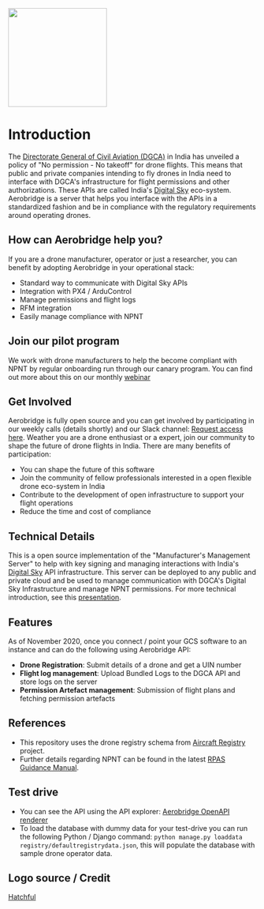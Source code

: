 <img src="https://i.imgur.com/88pvVBP.png" height="200">

# Introduction

The [Directorate General of Civil Aviation (DGCA)](https://dgca.gov.in/digigov-portal/) in India has unveiled a policy of "No permission - No takeoff" for drone flights. This means that public and private companies intending to fly drones in India need to interface with DGCA's infrastructure for flight permissions and other authorizations. These APIs are called India's [Digital Sky](https://digitalsky.dgca.gov.in/) eco-system. Aerobridge is a server that helps you interface with the APIs in a standardized fashion and be in compliance with the regulatory requirements around operating drones.

## How can Aerobridge help you?

If you are a drone manufacturer, operator or just a researcher, you can benefit by adopting Aerobridge in your operational stack: 

- Standard way to communicate with Digital Sky APIs
- Integration with PX4 / ArduControl
- Manage permissions and flight logs
- RFM integration
- Easily manage compliance with NPNT

## Join our pilot program

We work with drone manufacturers to help the become compliant with NPNT by regular onboarding run through our canary program. You can find out more about this on our monthly [webinar](http://webinar.aerobridge.in)


## Get Involved

Aerobridge is fully open source and you can get involved by participating in our weekly calls (details shortly) and our Slack channel: [Request access here](https://forms.gle/qdUgjJHiFQn2Yuhg6). Weather you are a drone enthusiast or a expert, join our community to shape the future of drone flights in India. There are many benefits of participation:

- You can shape the future of this software
- Join the community of fellow professionals interested in a open flexible drone eco-system in India
- Contribute to the development of open infrastructure to support your flight operations
- Reduce the time and cost of compliance

## Technical Details

This is a open source implementation of the "Manufacturer's Management Server" to help with key signing and managing interactions with India's [Digital Sky](https://digitalsky.dgca.gov.in/) API infrastructure. This server can be deployed to any public and private cloud and be used to manage communication with DGCA's Digital Sky Infrastructure and manage NPNT permissions. For more technical introduction, see this [presentation](https://docs.google.com/presentation/d/1cZrNwNrLtLIj5eKEGql2HN-G1gZFbbGhGbiTB1i16So/edit?usp=sharing).


## Features

As of November 2020, once you connect / point your GCS software to an instance and can do the following using Aerobridge API:

- __Drone Registration__: Submit details of a drone and get a UIN number 
- __Flight log management__: Upload Bundled Logs to the DGCA API and store logs on the server
- __Permission Artefact management__: Submission of flight plans and fetching permission artefacts

## References

- This repository uses the drone registry schema from [Aircraft Registry](https://aircraftregistry.herokuapp.com) project.
- Further details regarding NPNT can be found in the latest [RPAS Guidance Manual](https://public-prd-dgca.s3.ap-south-1.amazonaws.com/InventoryList/headerblock/drones/DGCA%20RPAS%20Guidance%20Manual.pdf).

## Test drive

- You can see the API using the API explorer: [Aerobridge OpenAPI renderer](https://redocly.github.io/redoc/?url=https://raw.githubusercontent.com/openskies-sh/aerobridge/master/api/aerobridge-1.0.0.resolved.yaml)
- To load the database with dummy data for your test-drive you can run the following Python / Django command: `python manage.py loaddata registry/defaultregistrydata.json`, this will populate the database with sample drone operator data.

## Logo source / Credit

[Hatchful](https://hatchful.shopify.com/)